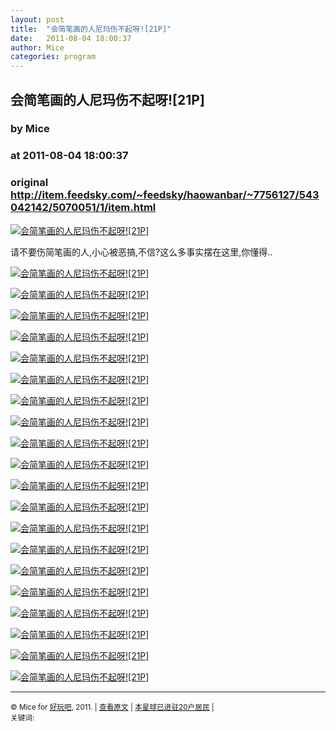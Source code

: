 ```yaml
---
layout: post
title:  "会简笔画的人尼玛伤不起呀![21P]"
date:   2011-08-04 18:00:37
author: Mice
categories: program
---
```


## 会简笔画的人尼玛伤不起呀![21P]
### by Mice
### at 2011-08-04 18:00:37
### original <http://item.feedsky.com/~feedsky/haowanbar/~7756127/543042142/5070051/1/item.html>

<p><a href="http://photo.9haow.cn/2011/08/04/jianbihua_01.jpg"><img alt="会简笔画的人尼玛伤不起呀![21P]" src="http://photo.9haow.cn/2011/08/04/jianbihua_01.jpg"></a></p>
<p>请不要伤简笔画的人,小心被恶搞,不信?这么多事实摆在这里,你懂得..</p>
<p><a href="http://photo.9haow.cn/2011/08/04/jianbihua_02.jpg"><img alt="会简笔画的人尼玛伤不起呀![21P]" src="http://photo.9haow.cn/2011/08/04/jianbihua_02.jpg"></a></p>
<p><a href="http://photo.9haow.cn/2011/08/04/jianbihua_03.jpg"><img alt="会简笔画的人尼玛伤不起呀![21P]" src="http://photo.9haow.cn/2011/08/04/jianbihua_03.jpg"></a></p>
<p><a href="http://photo.9haow.cn/2011/08/04/jianbihua_04.jpg"><img alt="会简笔画的人尼玛伤不起呀![21P]" src="http://photo.9haow.cn/2011/08/04/jianbihua_04.jpg"></a></p>
<p><a href="http://photo.9haow.cn/2011/08/04/jianbihua_05.jpg"><img alt="会简笔画的人尼玛伤不起呀![21P]" src="http://photo.9haow.cn/2011/08/04/jianbihua_05.jpg"></a></p>
<p><a href="http://photo.9haow.cn/2011/08/04/jianbihua_06.jpg"><img alt="会简笔画的人尼玛伤不起呀![21P]" src="http://photo.9haow.cn/2011/08/04/jianbihua_06.jpg"></a></p>
<p><a href="http://photo.9haow.cn/2011/08/04/jianbihua_07.jpg"><img alt="会简笔画的人尼玛伤不起呀![21P]" src="http://photo.9haow.cn/2011/08/04/jianbihua_07.jpg"></a></p>
<p><a href="http://photo.9haow.cn/2011/08/04/jianbihua_08.jpg"><img alt="会简笔画的人尼玛伤不起呀![21P]" src="http://photo.9haow.cn/2011/08/04/jianbihua_08.jpg"></a></p>
<p><a href="http://photo.9haow.cn/2011/08/04/jianbihua_09.jpg"><img alt="会简笔画的人尼玛伤不起呀![21P]" src="http://photo.9haow.cn/2011/08/04/jianbihua_09.jpg"></a></p>
<p><a href="http://photo.9haow.cn/2011/08/04/jianbihua_10.jpg"><img alt="会简笔画的人尼玛伤不起呀![21P]" src="http://photo.9haow.cn/2011/08/04/jianbihua_10.jpg"></a></p>
<p><a href="http://photo.9haow.cn/2011/08/04/jianbihua_11.jpg"><img alt="会简笔画的人尼玛伤不起呀![21P]" src="http://photo.9haow.cn/2011/08/04/jianbihua_11.jpg"></a></p>
<p><a href="http://photo.9haow.cn/2011/08/04/jianbihua_12.jpg"><img alt="会简笔画的人尼玛伤不起呀![21P]" src="http://photo.9haow.cn/2011/08/04/jianbihua_12.jpg"></a></p>
<p><a href="http://photo.9haow.cn/2011/08/04/jianbihua_13.jpg"><img alt="会简笔画的人尼玛伤不起呀![21P]" src="http://photo.9haow.cn/2011/08/04/jianbihua_13.jpg"></a></p>
<p><a href="http://photo.9haow.cn/2011/08/04/jianbihua_14.jpg"><img alt="会简笔画的人尼玛伤不起呀![21P]" src="http://photo.9haow.cn/2011/08/04/jianbihua_14.jpg"></a></p>
<p><a href="http://photo.9haow.cn/2011/08/04/jianbihua_15.jpg"><img alt="会简笔画的人尼玛伤不起呀![21P]" src="http://photo.9haow.cn/2011/08/04/jianbihua_15.jpg"></a></p>
<p><a href="http://photo.9haow.cn/2011/08/04/jianbihua_16.jpg"><img alt="会简笔画的人尼玛伤不起呀![21P]" src="http://photo.9haow.cn/2011/08/04/jianbihua_16.jpg"></a></p>
<p><a href="http://photo.9haow.cn/2011/08/04/jianbihua_17.jpg"><img alt="会简笔画的人尼玛伤不起呀![21P]" src="http://photo.9haow.cn/2011/08/04/jianbihua_17.jpg"></a></p>
<p><a href="http://photo.9haow.cn/2011/08/04/jianbihua_18.jpg"><img alt="会简笔画的人尼玛伤不起呀![21P]" src="http://photo.9haow.cn/2011/08/04/jianbihua_18.jpg"></a></p>
<p><a href="http://photo.9haow.cn/2011/08/04/jianbihua_19.jpg"><img alt="会简笔画的人尼玛伤不起呀![21P]" src="http://photo.9haow.cn/2011/08/04/jianbihua_19.jpg"></a></p>
<p><a href="http://photo.9haow.cn/2011/08/04/jianbihua_20.jpg"><img alt="会简笔画的人尼玛伤不起呀![21P]" src="http://photo.9haow.cn/2011/08/04/jianbihua_20.jpg"></a></p>
<p><a href="http://photo.9haow.cn/2011/08/04/jianbihua_21.jpg"><img alt="会简笔画的人尼玛伤不起呀![21P]" src="http://photo.9haow.cn/2011/08/04/jianbihua_21.jpg"></a></p>
<hr>
<p><small>© Mice for <a href="http://www.9haow.cn">好玩吧</a>, 2011. |
<a href="http://www.9haow.cn/2011/08/04/jianbihua.html">查看原文</a> |
<a href="http://www.9haow.cn/2011/08/04/jianbihua.html#comments">本星球已进驻20户居民</a> |
<br>
关键词: <br>
</small></p><img src="http://www1.feedsky.com/t1/543042142/haowanbar/feedsky/s.gif?r=http://item.feedsky.com/~feedsky/haowanbar/~7756127/543042142/5070051/1/item.html" border="0" height="0" width="0">